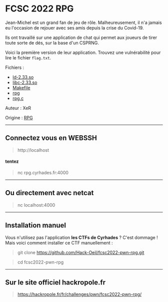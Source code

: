 # FCSC 2022 RPG

Jean-Michel est un grand fan de jeu de rôle. Malheureusement, il n'a jamais eu l'occasion de rejouer avec ses amis depuis la crise du Covid-19.

Ils ont travaillé sur une application de chat qui permet aux joueurs de tirer toute sorte de dés, sur la base d'un CSPRNG.

Voici la première version de leur application. Trouvez une vulnérabilité pour lire le fichier ```flag.txt```.



Fichiers :
- [ld-2.33.so](ld-2.33.so)
- [libc-2.33.so](libc-2.33.so)
- [Makefile](Makefile)
- [rpg](rpg)
- [rpg.c](rpg.c)



Auteur : XeR

Origine : [RPG](https://hackropole.fr/fr/challenges/pwn/fcsc2022-pwn-rpg/)


-----------

## Connectez vous en WEBSSH
> http://localhost

#### tentez 
> nc rpg.cyrhades.fr:4000

-----------

## Ou directement avec netcat
> nc localhost:4000


-----------

## Installation manuel
Vous n'utilisez pas l'application **les CTFs de Cyrhades** ? C'est dommage !
Mais voici comment installer ce CTF manuellement :

> git clone https://github.com/Hack-Oeil/fcsc2022-pwn-rpg.git

> cd fcsc2022-pwn-rpg


-----------

## Sur le site officiel hackropole.fr
> https://hackropole.fr/fr/challenges/pwn/fcsc2022-pwn-rpg/